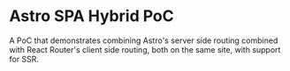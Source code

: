 # Astro SPA Hybrid PoC

A PoC that demonstrates combining Astro's server side routing combined with React Router's client side routing, both on the same site, with support for SSR.
